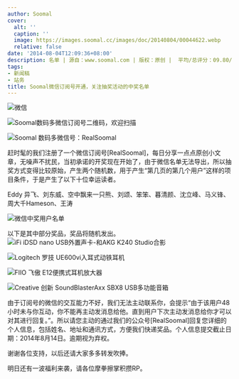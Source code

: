 ```yaml
---
author: Soomal
cover:
  alt: ''
  caption: ''
  image: https://images.soomal.cc/images/doc/20140804/00044622.webp
  relative: false
date: '2014-08-04T12:09:36+08:00'
description: 名单 | 源自：www.soomal.com | 版权：原创 |  平均/总评分：09.80/49
tags:
- 新闻稿
- 站务
title: Soomal微信订阅号开通，关注抽奖活动的中奖名单
---
```


![微信](https://images.soomal.cc/images/doc/20140721/00044302_01.webp)



![Soomal数码多微信订阅号二维码，欢迎扫描](https://images.soomal.cc/images/doc/20140720/00044273_01.webp)



![Soomal 数码多微信号：RealSoomal](https://images.soomal.cc/images/doc/20140721/00044303.webp)



赶时髦的我们注册了一个微信订阅号[RealSoomal]，每日分享一点点原创小文章，无噪声不扰民，当初承诺的开奖现在开始了，由于微信名单无法导出，所以抽奖方式变得比较原始，产生两个随机数，用于产生“第几页的第几个用户”这样的项目条件，于是产生了以下十位幸运读者。


Eddy 异飞、刘东威、空中飘来一只熊、刘颂、笨笨、暮清颜、沈立峰、马义锋、周大千Hameson、王涛

![微信中奖用户名单](https://images.soomal.cc/images/doc/20140804/00044621.webp)




以下是其中部分奖品，奖品将随机发出。
![iFi iDSD nano USB外置声卡-和AKG K240 Studio合影](https://images.soomal.cc/images/doc/20140415/00041672_01.webp)




![Logitech 罗技 UE600vi入耳式动铁耳机](https://images.soomal.cc/images/doc/20131112/00037254_01.webp)




![FIIO 飞傲 E12便携式耳机放大器](https://images.soomal.cc/images/doc/20131112/00037266_01.webp)




![Creative 创新 SoundBlasterAxx SBX8 USB多功能音箱](https://images.soomal.cc/images/doc/20130131/00027242_01.webp)




由于订阅号的微信的交互能力不好，我们无法主动联系你，会提示“由于该用户48小时未与你互动，你不能再主动发消息给他。直到用户下次主动发消息给你才可以对其进行回复。”。所以请您主动的通过我们的公众号[RealSoomal]回复您详细的个人信息，包括姓名、地址和通讯方式，方便我们快递奖品。个人信息提交截止日期：2014年8月14日。逾期视为弃权。

谢谢各位支持，以后还请大家多多转发吹捧。

明日还有一波福利来袭，请各位摩拳擦掌积攒RP。